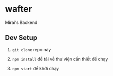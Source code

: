 # wafter

Mirai's Backend

## Dev Setup

1.  `git clone` repo này

2.  `npm install` để tải về thư viện cần thiết để chạy

3.  `npm start` để khởi chạy
